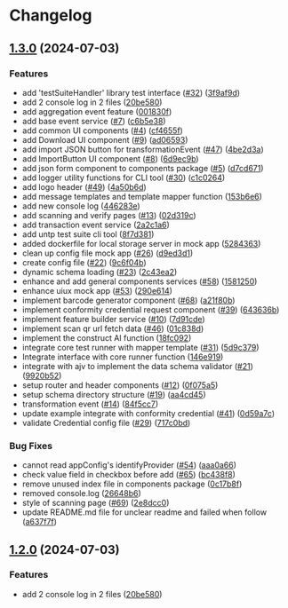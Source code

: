 # Changelog

## [1.3.0](https://github.com/ducpm511/tests-untp/compare/v1.2.0...v1.3.0) (2024-07-03)


### Features

* add 'testSuiteHandler' library test interface ([#32](https://github.com/ducpm511/tests-untp/issues/32)) ([3f9af9d](https://github.com/ducpm511/tests-untp/commit/3f9af9da3cf7a587757387fe1cd62ccf71419b40))
* add 2 console log in 2 files ([20be580](https://github.com/ducpm511/tests-untp/commit/20be580e74b58c828ddd6b665b381cb04033ae3a))
* add aggregation event feature ([001830f](https://github.com/ducpm511/tests-untp/commit/001830fd1dc8e6b5cea066071875d57ed5e4479c))
* add base event service ([#7](https://github.com/ducpm511/tests-untp/issues/7)) ([c6b5e38](https://github.com/ducpm511/tests-untp/commit/c6b5e383160219ee0cd5e105d97c4964b0f6d2ad))
* add common UI components ([#4](https://github.com/ducpm511/tests-untp/issues/4)) ([cf4655f](https://github.com/ducpm511/tests-untp/commit/cf4655f310c10c34427011c3b40cef9e406ff8b1))
* add Download UI component ([#9](https://github.com/ducpm511/tests-untp/issues/9)) ([ad06593](https://github.com/ducpm511/tests-untp/commit/ad06593f11ef1e55cda4a7166521ca6312203191))
* add import JSON button for transformationEvent ([#47](https://github.com/ducpm511/tests-untp/issues/47)) ([4be2d3a](https://github.com/ducpm511/tests-untp/commit/4be2d3ad432727e5b43826181fedd51c368f765f))
* add ImportButton UI component ([#8](https://github.com/ducpm511/tests-untp/issues/8)) ([6d9ec9b](https://github.com/ducpm511/tests-untp/commit/6d9ec9bc03b59c16ca42e15794e67fcc8cec3f5c))
* add json form component to components package ([#5](https://github.com/ducpm511/tests-untp/issues/5)) ([d7cd671](https://github.com/ducpm511/tests-untp/commit/d7cd671a3eb59ab779b694cdc0501116cae16b63))
* add logger utility functions for CLI tool ([#30](https://github.com/ducpm511/tests-untp/issues/30)) ([c1c0264](https://github.com/ducpm511/tests-untp/commit/c1c0264ee15a2aa79b4eba0ae17036a1c39b556d))
* add logo header ([#49](https://github.com/ducpm511/tests-untp/issues/49)) ([4a50b6d](https://github.com/ducpm511/tests-untp/commit/4a50b6de762d944b3b908321dd5c5d6db138f70f))
* add message templates and template mapper function ([153b6e6](https://github.com/ducpm511/tests-untp/commit/153b6e6780c19b5419e70b2ad9a12a9bc916bb50))
* add new console log ([446283e](https://github.com/ducpm511/tests-untp/commit/446283ec4ddb2570932f603f01ade9a10941d04e))
* add scanning and verify pages ([#13](https://github.com/ducpm511/tests-untp/issues/13)) ([02d319c](https://github.com/ducpm511/tests-untp/commit/02d319c42d8372c28da8473deaf5bb31af82debd))
* add transaction event service ([2a2c1a6](https://github.com/ducpm511/tests-untp/commit/2a2c1a6b83075e676db5616e609b6ce528ae5405))
* add untp test suite cli tool ([8f7d381](https://github.com/ducpm511/tests-untp/commit/8f7d38168029b474211e81e4a4845e6e31c91467))
* added dockerfile for local storage server in mock app ([5284363](https://github.com/ducpm511/tests-untp/commit/528436373678acf33836f4c2ebddb718748dde78))
* clean up config file mock app ([#26](https://github.com/ducpm511/tests-untp/issues/26)) ([d9ed3d1](https://github.com/ducpm511/tests-untp/commit/d9ed3d149d066bf0d9fda1434bd0a2ffb0455c4e))
* create config file ([#22](https://github.com/ducpm511/tests-untp/issues/22)) ([9c6f04b](https://github.com/ducpm511/tests-untp/commit/9c6f04b00d2306439f95a15211ae614c98d20ece))
* dynamic schema loading ([#23](https://github.com/ducpm511/tests-untp/issues/23)) ([2c43ea2](https://github.com/ducpm511/tests-untp/commit/2c43ea20b1f7e0a86010f9830dffcf9d655bae4c))
* enhance and add general components services ([#58](https://github.com/ducpm511/tests-untp/issues/58)) ([1581250](https://github.com/ducpm511/tests-untp/commit/1581250025836db95cf2d87df7c91f6a7ff26c2e))
* enhance uiux mock app ([#53](https://github.com/ducpm511/tests-untp/issues/53)) ([290e614](https://github.com/ducpm511/tests-untp/commit/290e6142ced69e42bcc67395d48bdd3255e16b0e))
* implement barcode generator component ([#68](https://github.com/ducpm511/tests-untp/issues/68)) ([a21f80b](https://github.com/ducpm511/tests-untp/commit/a21f80b0d448f3c36a98c0a16abc0d20738dcfbb))
* implement conformity credential request component ([#39](https://github.com/ducpm511/tests-untp/issues/39)) ([643636b](https://github.com/ducpm511/tests-untp/commit/643636b8eccfe5ec32962c5540978dbc6f834418))
* implement feature builder service ([#10](https://github.com/ducpm511/tests-untp/issues/10)) ([7d91cde](https://github.com/ducpm511/tests-untp/commit/7d91cdebf4752b77a27fd4359cbd92ffcd8ad2d1))
* implement scan qr url fetch data ([#46](https://github.com/ducpm511/tests-untp/issues/46)) ([01c838d](https://github.com/ducpm511/tests-untp/commit/01c838db378271b01a2115e52d6809996ed9d925))
* implement the construct AI function ([18fc092](https://github.com/ducpm511/tests-untp/commit/18fc092ab05e301a0f25c26ac6893c4fd160d2c9))
* integrate core test runner with mapper template ([#31](https://github.com/ducpm511/tests-untp/issues/31)) ([5d9c379](https://github.com/ducpm511/tests-untp/commit/5d9c379166f76cb12a4d3d96f3e609ac3edcbe52))
* Integrate interface with core runner function ([146e919](https://github.com/ducpm511/tests-untp/commit/146e919e76de35fb6a1608fb13094fdd4808dd36))
* integrate with ajv to implement the data schema validator ([#21](https://github.com/ducpm511/tests-untp/issues/21)) ([9920b52](https://github.com/ducpm511/tests-untp/commit/9920b52ede67c0ef6c2b19884e5342626683194e))
* setup router and header components ([#12](https://github.com/ducpm511/tests-untp/issues/12)) ([0f075a5](https://github.com/ducpm511/tests-untp/commit/0f075a5ca84f40c13b08fa41269399314e534748))
* setup schema directory structure ([#19](https://github.com/ducpm511/tests-untp/issues/19)) ([aa4cd45](https://github.com/ducpm511/tests-untp/commit/aa4cd455c8476efc5f4fe941cb2090cc2a3f9d68))
* transformation event ([#14](https://github.com/ducpm511/tests-untp/issues/14)) ([84f5cc7](https://github.com/ducpm511/tests-untp/commit/84f5cc7776a725014aee1a67236ad00dee3b3f14))
* update example integrate with conformity credential ([#41](https://github.com/ducpm511/tests-untp/issues/41)) ([0d59a7c](https://github.com/ducpm511/tests-untp/commit/0d59a7c7d3776b91d5e2f3b756874fec34fd6bc8))
* validate Credential config file ([#29](https://github.com/ducpm511/tests-untp/issues/29)) ([717c0bd](https://github.com/ducpm511/tests-untp/commit/717c0bd51234c48bbeaaeabfc429569a7198bbc5))


### Bug Fixes

* cannot read appConfig's identifyProvider ([#54](https://github.com/ducpm511/tests-untp/issues/54)) ([aaa0a66](https://github.com/ducpm511/tests-untp/commit/aaa0a66856f193c37d3018d3bb8a5bf35be27822))
* check value field in checkbox before add ([#65](https://github.com/ducpm511/tests-untp/issues/65)) ([bc438f8](https://github.com/ducpm511/tests-untp/commit/bc438f8a1b6e282032a5e930f08810889588ac2a))
* remove unused index file in components package ([0c17b8f](https://github.com/ducpm511/tests-untp/commit/0c17b8f2ec89aa6f35ade65fc2d807bd828cc0d9))
* removed console.log ([26648b6](https://github.com/ducpm511/tests-untp/commit/26648b6b835906462aa2d0dce770bc80f146285b))
* style of scanning page ([#69](https://github.com/ducpm511/tests-untp/issues/69)) ([2e8dcc0](https://github.com/ducpm511/tests-untp/commit/2e8dcc0dcd149b4c9730ce534e43396f497a1cfa))
* update README.md file for unclear readme and failed when follow ([a637f7f](https://github.com/ducpm511/tests-untp/commit/a637f7f69de71f76b9adab70129e6b97cc06aec8))

## [1.2.0](https://github.com/ducpm511/tests-untp/compare/v1.1.2...v1.2.0) (2024-07-03)


### Features

* add 2 console log in 2 files ([20be580](https://github.com/ducpm511/tests-untp/commit/20be580e74b58c828ddd6b665b381cb04033ae3a))
